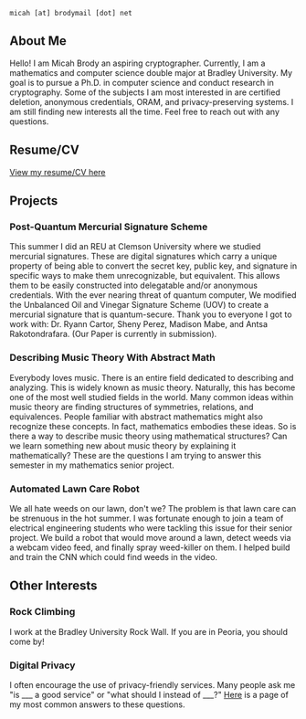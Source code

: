 
`micah‏‏‎ ‎[at]‏‏‎ ‎brodymail‎‏‏‎ [dot]‏‏‎ ‎net`

## About Me
Hello! I am Micah Brody an aspiring cryptographer. Currently, I am a mathematics and computer science double major at Bradley University. My goal is to pursue a Ph.D. in computer science and conduct research in cryptography. Some of the subjects I am most interested in are certified deletion, anonymous credentials, ORAM, and privacy-preserving systems. I am still finding new interests all the time. Feel free to reach out with any questions.

## Resume/CV
[View my resume/CV here](CV-MicahBrody.pdf)


## Projects

### Post-Quantum Mercurial Signature Scheme
This summer I did an REU at Clemson University where we studied mercurial signatures. These are digital signatures which carry a unique property of being able to convert the secret key, public key, and signature in specific ways to make them unrecognizable, but equivalent. This allows them to be easily constructed into delegatable and/or anonymous credentials. With the ever nearing threat of quantum computer, We modified the Unbalanced Oil and Vinegar Signature Scheme (UOV) to create a mercurial signature that is quantum-secure. Thank you to everyone I got to work with: Dr. Ryann Cartor, Sheny Perez, Madison Mabe, and Antsa Rakotondrafara. (Our Paper is currently in submission).
<!-- Insert picture to right of text -->

### Describing Music Theory With Abstract Math
Everybody loves music. There is an entire field dedicated to describing and analyzing. This is widely known as music theory. Naturally, this has become one of the most well studied fields in the world. Many common ideas within music theory are finding structures of symmetries, relations, and equivalences. People familiar with abstract mathematics might also recognize these concepts. In fact, mathematics embodies these ideas. So is there a way to describe music theory using mathematical structures? Can we learn something new about music theory by explaining it mathematically? These are the questions I am trying to answer this semester in my mathematics senior project.

### Automated Lawn Care Robot
We all hate weeds on our lawn, don't we? The problem is that lawn care can be strenuous in the hot summer. I was fortunate enough to join a team of electrical engineering students who were tackling this issue for their senior project. We build a robot that would move around a lawn, detect weeds via a webcam video feed, and finally spray weed-killer on them. I helped build and train the CNN which could find weeds in the video.<!-- Add link -->

## Other Interests

### Rock Climbing
I work at the Bradley University Rock Wall. If you are in Peoria, you should come by!
<!-- ![climbing](images/climbing.jpg) -->

### Digital Privacy
I often encourage the use of privacy-friendly services. Many people ask me "is \_\_\_ a good service" or "what should I instead of \_\_\_?" [Here](Privacy.md) is a page of my most common answers to these questions.
